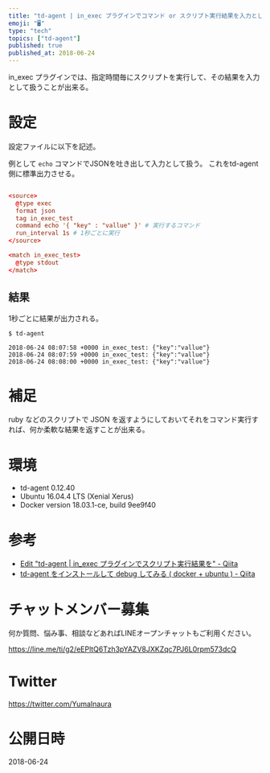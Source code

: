 ```yaml
---
title: "td-agent | in_exec プラグインでコマンド or スクリプト実行結果を入力として扱う"
emoji: "🖥"
type: "tech"
topics: ["td-agent"]
published: true
published_at: 2018-06-24
---
```


in_exec プラグインでは、指定時間毎にスクリプトを実行して、その結果を入力として扱うことが出来る。

# 設定

設定ファイルに以下を記述。

例として `echo` コマンドでJSONを吐き出して入力として扱う。
これをtd-agent側に標準出力させる。


```conf:/etc/td-agent/td-agent.conf

<source>
  @type exec
  format json
  tag in_exec_test
  command echo '{ "key" : "vallue" }' # 実行するコマンド
  run_interval 1s # 1秒ごとに実行
</source>

<match in_exec_test>
  @type stdout
</match>

```


## 結果

1秒ごとに結果が出力される。

```
$ td-agent

2018-06-24 08:07:58 +0000 in_exec_test: {"key":"vallue"}
2018-06-24 08:07:59 +0000 in_exec_test: {"key":"vallue"}
2018-06-24 08:08:00 +0000 in_exec_test: {"key":"vallue"}
```

# 補足

ruby などのスクリプトで JSON を返すようにしておいてそれをコマンド実行すれば、何か柔軟な結果を返すことが出来る。

# 環境

- td-agent 0.12.40
- Ubuntu 16.04.4 LTS (Xenial Xerus)
- Docker version 18.03.1-ce, build 9ee9f40

# 参考


- [Edit "td-agent | in_exec プラグインでスクリプト実行結果を" - Qiita](https://qiita.com/drafts/09f8a4446a65584f003e/edit)
- [td-agent をインストールして debug してみる ( docker + ubuntu ) - Qiita](https://qiita.com/YumaInaura/items/07ffeb9f58c58515b0fe)








<!-- Update From Qiita API -->

# チャットメンバー募集


何か質問、悩み事、相談などあればLINEオープンチャットもご利用ください。

https://line.me/ti/g2/eEPltQ6Tzh3pYAZV8JXKZqc7PJ6L0rpm573dcQ





# Twitter


https://twitter.com/YumaInaura


<!-- Update From Qiita API -->



# 公開日時

2018-06-24
